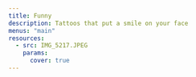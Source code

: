 ```yaml
---
title: Funny
description: Tattoos that put a smile on your face
menus: "main"
resources:
  - src: IMG_5217.JPEG
    params:
      cover: true
---
```

